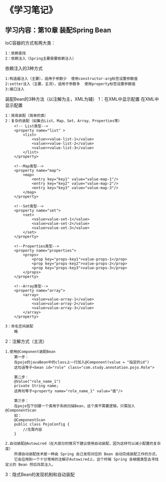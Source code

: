 《学习笔记》
=================================================
学习内容：第10章 装配Spring Bean
-------------------------------------------------

IoC容器的方式有两大类：

    1：依赖查找
    2：依赖注入（Spring主要是要依赖注入）

依赖注入的3种方式

    1:构造器注入（主要），适用于参数少  使用constructor-arg标签设置参数值
    2:setter注入（主要，主流），适用于参数多  使用property标签设置参数值
    3:接口注入

装配Bean的3种方法（以注解为主，XML为辅）
1：在XML中显示配置
    在XML中显示配置
    
    1：简易装配（简单的类）
    2：复杂的装配（如集合List、Map、Set、Array、Properties等）
        <!-- List类型-->
        <property name="list" >
            <list>
                <value>>value-list-1</value>
                <value>>value-list-2</value>
                <value>>value-list-3</value>
            </list>
        </property>

        <!--Map类型-->
        <property name="map">
            <map>
                <entry key="key1" value="value-map-1"/>
                <entry key="key2" value="value-map-2"/>
                <entry key="key3" value="value-map-3"/>
            </map>
        </property>

        <!--Set类型-->
        <property name="set">
            <set>
                <value>value-set-1</value>
                <value>value-set-2</value>
                <value>value-set-3</value>
            </set>
        </property>

        <!--Properties类型-->
        <property name="properties">
            <props>
                <prop key="props-key1">value-props-1</prop>
                <prop key="props-key2">value-props-2</prop>
                <prop key="props-key3">value-props-3</prop>
            </props>
        </property>

        <!--Array类型-->
        <property name="array">
            <array>
                <value>value-array-1</value>
                <value>value-array-2</value>
                <value>value-array-3</value>
            </array>
        </property>        
            
    3：命名空间装配
        略

2：注解方式（主流）

    1.使用@Component装配Bean
        第一步：
        在pojo的javaBean中的class上一行加入@Component(value = "指定的id")
        这句话等于<bean id="role" class="com.study.annotation.pojo.Role">
        
        第二步：
        @Value("role_name_1")
        private String name;
        这两句等于<property name="role_name_1" value="值"/>
        
        第三步：
        在pojo包下创建一个类用于系统扫描Bean，这个类不需要逻辑，只需加入@ComponentScan
        如：
        @ComponentScan
        public class PojoConfig {
            //无需内容
        }
        
    2.自动装配@Autowired（在大部分的情况下建议使用自动装配，因为这样可以减小配置的复杂度）
        所谓自动装配技术是一种由 Spring 自己发现对应的 Bean 自动完成装配工作的方式，
        它会应用到一个十分常用的注解＠Autowired上，这个时候 Spring 会根据类型去寻找定义的 Bean 然后将其注入。
    
    
3：隐式Bean的发现机制和自动装配




